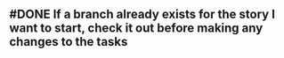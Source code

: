 ## #DONE If a branch already exists for the story I want to start, check it out before making any changes to the tasks
<!--
#story
created:2023-10-07T19:17:57.659Z
task-id:ibMWW
story-id:If-a-branch-already-exists-for-the-story-I-want-to-start,-check-it-out-before-making-any-changes-to-the-tasks order:-250
completed:2023-10-07T19:38:07.030Z
archived:true
archivedAt:2024-10-30T22:38:06-04:00
originalPath:backlog/stories/If-a-branch-already-exists-for-the-story-I-want-to-start,-check-it-out-before-making-any-changes-to-the-tasks/README.md
originalLine:1
-->


